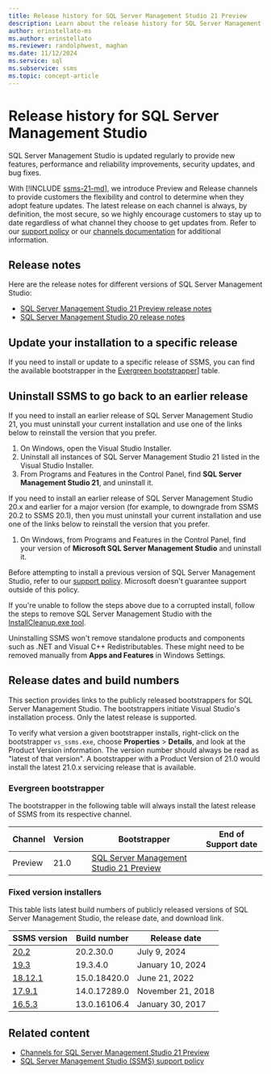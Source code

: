 ```yaml
---
title: Release history for SQL Server Management Studio 21 Preview
description: Learn about the release history for SQL Server Management Studio (SSMS).
author: erinstellato-ms
ms.author: erinstellato
ms.reviewer: randolphwest, maghan
ms.date: 11/12/2024
ms.service: sql
ms.subservice: ssms
ms.topic: concept-article
---
```

# Release history for SQL Server Management Studio

SQL Server Management Studio is updated regularly to provide new features, performance and reliability improvements, security updates, and bug fixes.

With [!INCLUDE [ssms-21-md](../includes/ssms-21-md.md)], we introduce Preview and Release channels to provide customers the flexibility and control to determine when they adopt feature updates. The latest release on each channel is always, by definition, the most secure, so we highly encourage customers to stay up to date regardless of what channel they choose to get updates from. Refer to our [support policy](../support-policy.md) or our [channels documentation](../install/channels-release.md) for additional information.

## Release notes

Here are the release notes for different versions of SQL Server Management Studio:

- [SQL Server Management Studio 21 Preview release notes](release-notes-21.md)
- [SQL Server Management Studio 20 release notes](../release-notes-ssms.md)

## Update your installation to a specific release

If you need to install or update to a specific release of SSMS, you can find the available bootstrapper in the [Evergreen bootstrapper](#evergreen-bootstrapper)] table.

## Uninstall SSMS to go back to an earlier release

If you need to install an earlier release of SQL Server Management Studio 21, you must uninstall your current installation and use one of the links below to reinstall the version that you prefer.

1. On Windows, open the Visual Studio Installer.
1. Uninstall all instances of SQL Server Management Studio 21 listed in the Visual Studio Installer.
1. From Programs and Features in the Control Panel, find **SQL Server Management Studio 21**, and uninstall it.

If you need to install an earlier release of SQL Server Management Studio 20.x and earlier for a major version (for example, to downgrade from SSMS 20.2 to SSMS 20.1), then you must uninstall your current installation and use one of the links below to reinstall the version that you prefer.

1. On Windows, from Programs and Features in the Control Panel, find your version of **Microsoft SQL Server Management Studio** and uninstall it.

Before attempting to install a previous version of SQL Server Management Studio, refer to our [support policy](../support-policy.md). Microsoft doesn't guarantee support outside of this policy.

If you're unable to follow the steps above due to a corrupted install, follow the steps to remove SQL Server Management Studio with the [InstallCleanup.exe tool](../install/uninstall.md#remove-all-with-installcleanupexe).

Uninstalling SSMS won't remove standalone products and components such as .NET and Visual C++ Redistributables. These might need to be removed manually from **Apps and Features** in Windows Settings.

## Release dates and build numbers

This section provides links to the publicly released bootstrappers for SQL Server Management Studio. The bootstrappers initiate Visual Studio's installation process. Only the latest release is supported.

To verify what version a given bootstrapper installs, right-click on the bootstrapper `vs_ssms.exe`, choose **Properties** > **Details**, and look at the Product Version information. The version number should always be read as "latest of that version". A bootstrapper with a Product Version of 21.0 would install the latest 21.0.x servicing release that is available.

### Evergreen bootstrapper

The bootstrapper in the following table will always install the latest release of SSMS from its respective channel.

| Channel | Version | Bootstrapper | End of Support date |
| --- | --- | --- | --- |
| Preview | 21.0 | [SQL Server Management Studio 21 Preview](https://aka.ms/ssms/21/preview/vs_SSMS.exe) | |

### Fixed version installers

This table lists latest build numbers of publicly released versions of SQL Server Management Studio, the release date, and download link.

| SSMS version | Build number | Release date |
| --- | --- | --- |
| [20.2](https://go.microsoft.com/fwlink/?linkid=2278035&clcid=0x409) | 20.2.30.0 | July 9, 2024 |
| [19.3](https://go.microsoft.com/fwlink/?linkid=2257624&clcid=0x409) | 19.3.4.0 | January 10, 2024 |
| [18.12.1](https://go.microsoft.com/fwlink/?linkid=2199013&clcid=0x409) | 15.0.18420.0 | June 21, 2022 |
| [17.9.1](https://go.microsoft.com/fwlink/?linkid=2043154&clcid=0x409) | 14.0.17289.0 | November 21, 2018 |
| [16.5.3](https://go.microsoft.com/fwlink/?LinkID=840946) | 13.0.16106.4 | January 30, 2017 |

## Related content

- [Channels for SQL Server Management Studio 21 Preview](../install/channels-release.md)
- [SQL Server Management Studio (SSMS) support policy](../support-policy.md)
